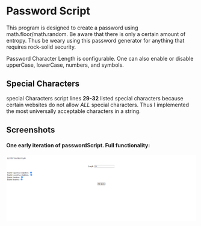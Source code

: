 # Password Script

This program is designed to create a password using math.floor/math.random. Be aware that there is only a certain amount of entropy. Thus be weary using this password generator for anything that requires rock-solid security.

Password Character Length is configurable. One can also enable or disable upperCase, lowerCase, numbers, and symbols.


## Special Characters

special Characters script lines **29-32** listed special characters because certain websites do not allow *ALL* special characters.
Thus I implemented the most universally acceptable characters in a string.


## Screenshots


#### One early iteration of passwordScript. Full functionality:
![Alt text](https://github.com/camRight/GeneratingPassword/blob/main/Screenshot%202020-10-20%20123053.png "Screenshot of Index.html with working password")
